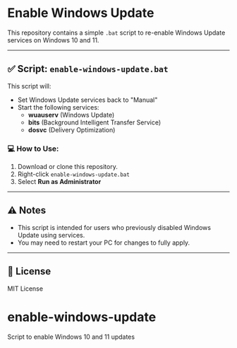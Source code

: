 # Enable Windows Update

This repository contains a simple `.bat` script to re-enable Windows Update services on Windows 10 and 11.

---

## ✅ Script: `enable-windows-update.bat`

This script will:
- Set Windows Update services back to "Manual"
- Start the following services:
  - **wuauserv** (Windows Update)
  - **bits** (Background Intelligent Transfer Service)
  - **dosvc** (Delivery Optimization)

### 💻 How to Use:
1. Download or clone this repository.
2. Right-click `enable-windows-update.bat`
3. Select **Run as Administrator**

---

## ⚠️ Notes

- This script is intended for users who previously disabled Windows Update using services.
- You may need to restart your PC for changes to fully apply.

---

## 📄 License

MIT License
# enable-windows-update
Script to enable Windows 10 and 11 updates
